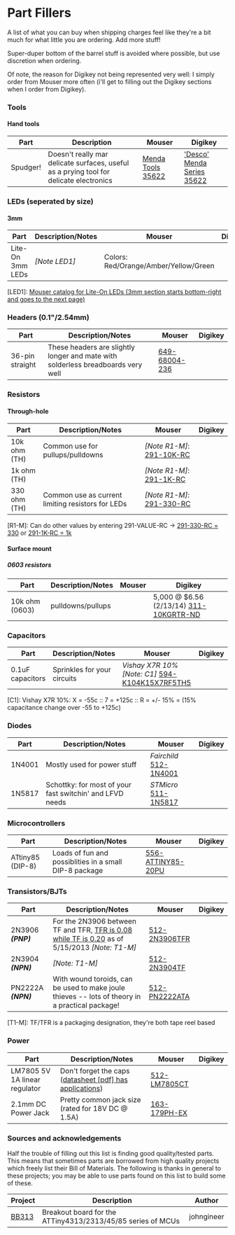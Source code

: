 # Part Fillers

A list of what you can buy when shipping charges feel like they're a bit much 
for what little you are ordering. Add more stuff!

Super-duper bottom of the barrel stuff is avoided where possible, but use discretion when ordering.

Of note, the reason for Digikey not being represented very well: I simply order from Mouser more often (i'll get to filling out the Digikey sections when I order from Digikey).

### Tools

#### Hand tools

| Part | Description | Mouser | Digikey | 
|-------|-----------------|-----------|------------|
| Spudger! | Doesn't really mar delicate surfaces, useful as a prying tool for delicate electronics | [Menda Tools 35622](http://www.mouser.com/Search/Refine.aspx?Keyword=809-35622) | ['Desco' Menda Series 35622](http://www.digikey.com/product-search/en/tools/excavators-hooks-picks-probes-tuning-tools/1246032?k=16-1132-ND) |

### LEDs (seperated by size)

#### 3mm

| Part | Description/Notes | Mouser | Digikey |
|-------|-----------------|-----------|------------|
| Lite-On 3mm LEDs | *[Note LED1]* | Colors: Red/Orange/Amber/Yellow/Green | |

[LED1]: [Mouser catalog for Lite-On LEDs (3mm section starts bottom-right and goes to the next page)](http://www.mouser.com/MobileCatalog.aspx?page=155)

### Headers (0.1"/2.54mm)

| Part | Description/Notes | Mouser | Digikey |
|-------|-----------------|-----------|------------|
| 36-pin straight | These headers are slightly longer and mate with solderless breadboards very well | [649-68004-236](http://www.mouser.com/ProductDetail/FCI/68004-236/?qs=eanFghet1JOyyJ/RYv6JvQ==) | |

### Resistors

#### Through-hole

| Part | Description/Notes | Mouser | Digikey |
|-------|-----------------|-----------|------------|
| 10k ohm (TH) | Common use for pullups/pulldowns | *[Note R1-M]*: [291-10K-RC](http://www.mouser.com/Search/Refine.aspx?Keyword=Xicon+291-10K-RC) | |
| 1k ohm (TH) | | *[Note R1-M]*: [291-1K-RC](http://www.mouser.com/Search/Refine.aspx?Keyword=291-1K-RC) | |
| 330 ohm (TH) | Common use as current limiting resistors for LEDs | *[Note R1-M]*: [291-330-RC](http://www.mouser.com/Search/Refine.aspx?Keyword=291-330-RC) | |

[R1-M]: Can do other values by entering 291-VALUE-RC -> [291-330-RC = 330](http://www.mouser.com/Search/Refine.aspx?Keyword=291-330-RC) or [291-1K-RC = 1k](http://www.mouser.com/Search/Refine.aspx?Keyword=291-1K-RC)

#### Surface mount

##### 0603 resistors

| Part | Description/Notes | Mouser | Digikey |
|-------|-----------------|-----------|------------|
| 10k ohm (0603) | pulldowns/pullups | | 5,000 @ $6.56 (2/13/14) [311-10KGRTR-ND](http://www.digikey.com/product-detail/en/RC0603JR-0710KL/311-10KGRTR-ND/) |

### Capacitors

| Part | Description/Notes | Mouser | Digikey |
|-------|-----------------|-----------|------------|
| 0.1uF capacitors | Sprinkles for your circuits | *Vishay X7R 10% [Note: C1]* [594-K104K15X7RF5TH5](http://www.mouser.com/ProductDetail/Vishay-BC-Components/K104K15X7RF5TH5/?qs=CuWZN/5Vbiofhf%252buZNGw/g==) | |

[C1]: Vishay X7R 10%: X = -55c :: 7 = +125c :: R = +/- 15% = (15% capacitance change over -55 to +125c)

### Diodes

| Part | Description/Notes | Mouser | Digikey |
|-------|-----------------|-----------|------------|
| 1N4001 | Mostly used for power stuff | *Fairchild* [512-1N4001](http://www.mouser.com/ProductDetail/Fairchild-Semiconductor/1N4001/?qs=PKwgOmPR8%252bnXpabSf4kJpg==) | |
| 1N5817 | Schottky: for most of your fast switchin' and LFVD needs | *STMicro* [511-1N5817](http://www.mouser.com/ProductDetail/STMicroelectronics/1N5817/?qs=sGAEpiMZZMtQ8nqTKtFS%2fD9SVzsgHTKGsrEMHLFTAoc%3d) | |

### Microcontrollers

| Part | Description/Notes | Mouser | Digikey |
|-------|-----------------|-----------|------------|
| ATtiny85 (DIP-8) | Loads of fun and possiblities in a small DIP-8 package | [556-ATTINY85-20PU](http://www.mouser.com/ProductDetail/Atmel/ATtiny85-20PU/?qs=8jWQYweyg6NCiiaOb5GI9Q==) | |

### Transistors/BJTs

| Part | Description/Notes | Mouser | Digikey |
|-------|-----------------|-----------|------------|
| 2N3906 ***(PNP)*** | For the 2N3906 between TF and TFR, [TFR is 0.08 while TF is 0.20](http://www.mouser.com/Search/Refine.aspx?Keyword=512-2N3906TF) as of 5/15/2013 *[Note: T1-M]* | [512-2N3906TFR](http://www.mouser.com/ProductDetail/Fairchild-Semiconductor/2N4401TFR/?qs=hXzPkG2nhVb/HW5tAgoYwg==) | 
| 2N3904 ***(NPN)*** | *[Note: T1-M]* | [512-2N3904TF](http://www.mouser.com/access/?pn=512-2N3904TF) | | 
| PN2222A ***(NPN)*** | With wound toroids, can be used to make joule thieves -- lots of theory in a practical package! | [512-PN2222ATA](http://www.mouser.com/ProductDetail/Fairchild-Semiconductor/PN2222ATA/?qs=QwEULm8S1DrfA/CRPqYa%252bw==) | |

[T1-M]: TF/TFR is a packaging designation, they're both tape reel based

### Power

| Part | Description/Notes | Mouser | Digikey |
|-------|-----------------|-----------|------------|
| LM7805 5V 1A linear regulator | Don't forget the caps ([datasheet [pdf] has applications](http://www.mouser.com/ds/2/149/LM7805-189995.pdf)) | [512-LM7805CT](http://www.mouser.com/ProductDetail/Fairchild-Semiconductor/LM7805CT/?qs=cnIeywgme7bzmZ37/iFT9w==) | |
| 2.1mm DC Power Jack | Pretty common jack size (rated for 18V DC @ 1.5A) | [163-179PH-EX](http://www.mouser.com/access/?pn=163-179PH-EX) |  | 

### Sources and acknowledgements

Half the trouble of filling out this list is finding good quality/tested parts. This means that sometimes parts are borrowed from high quality projects
which freely list their Bill of Materials. The following is thanks in general to these projects; you may be able to use parts found on this list to build some of these.

| Project | Description | Author |
| ------- | ----------- | ------ |
| [BB313](http://www.johngineer.com/projects/bb313/) | Breakout board for the ATTiny4313/2313/45/85 series of MCUs |  johngineer |
